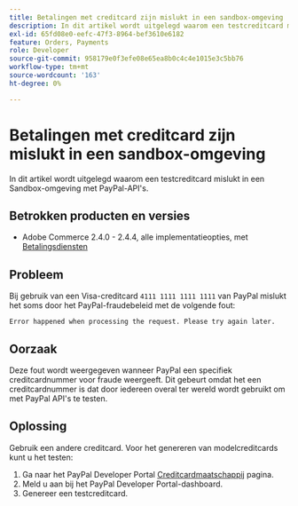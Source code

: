 ```yaml
---
title: Betalingen met creditcard zijn mislukt in een sandbox-omgeving
description: In dit artikel wordt uitgelegd waarom een testcreditcard mislukt in een Sandbox-omgeving met PayPal-API's.
exl-id: 65fd08e0-eefc-47f3-8964-bef3610e6182
feature: Orders, Payments
role: Developer
source-git-commit: 958179e0f3efe08e65ea8b0c4c4e1015e3c5bb76
workflow-type: tm+mt
source-wordcount: '163'
ht-degree: 0%

---
```


# Betalingen met creditcard zijn mislukt in een sandbox-omgeving

In dit artikel wordt uitgelegd waarom een testcreditcard mislukt in een Sandbox-omgeving met PayPal-API&#39;s.

## Betrokken producten en versies


* Adobe Commerce 2.4.0 - 2.4.4, alle implementatieopties, met [Betalingsdiensten](https://marketplace.magento.com/magento-payment-services.html)

## Probleem

Bij gebruik van een Visa-creditcard `4111 1111 1111 1111` van PayPal mislukt het soms door het PayPal-fraudebeleid met de volgende fout:

```terminal
Error happened when processing the request. Please try again later.
```

## Oorzaak

Deze fout wordt weergegeven wanneer PayPal een specifiek creditcardnummer voor fraude weergeeft. Dit gebeurt omdat het een creditcardnummer is dat door iedereen overal ter wereld wordt gebruikt om met PayPal API&#39;s te testen.

## Oplossing

Gebruik een andere creditcard. Voor het genereren van modelcreditcards kunt u het testen:

1. Ga naar het PayPal Developer Portal [Creditcardmaatschappij](https://developer.paypal.com/developer/creditCardGenerator/) pagina.
1. Meld u aan bij het PayPal Developer Portal-dashboard.
1. Genereer een testcreditcard.
